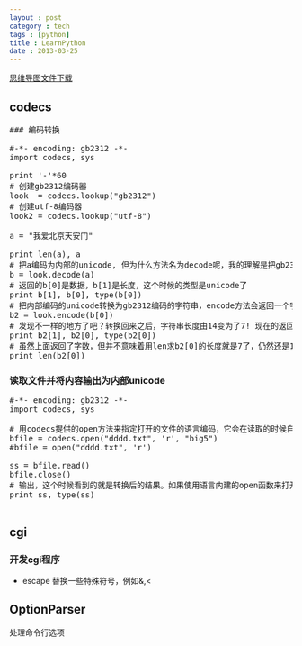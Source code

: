 ```yaml
---
layout : post
category : tech
tags : [python]
title : LearnPython
date : 2013-03-25
---
```

[思维导图文件下载](https://docs.google.com/file/d/0B1DrsqrLRzeIcXFBNUpOdm5zaU0/edit?usp=sharing)

## codecs

<pre>
### 编码转换

#-*- encoding: gb2312 -*-
import codecs, sys

print '-'*60
# 创建gb2312编码器
look  = codecs.lookup("gb2312")
# 创建utf-8编码器
look2 = codecs.lookup("utf-8")

a = "我爱北京天安门"

print len(a), a
# 把a编码为内部的unicode, 但为什么方法名为decode呢，我的理解是把gb2312的字符串解码为unicode
b = look.decode(a)
# 返回的b[0]是数据，b[1]是长度，这个时候的类型是unicode了
print b[1], b[0], type(b[0])
# 把内部编码的unicode转换为gb2312编码的字符串，encode方法会返回一个字符串类型
b2 = look.encode(b[0])
# 发现不一样的地方了吧？转换回来之后，字符串长度由14变为了7! 现在的返回的长度才是真正的字数，原来的是字节数
print b2[1], b2[0], type(b2[0])
# 虽然上面返回了字数，但并不意味着用len求b2[0]的长度就是7了，仍然还是14，仅仅是codecs.encode会统计字数
print len(b2[0])
</pre>
### 读取文件并将内容输出为内部unicode

<pre>
#-*- encoding: gb2312 -*-
import codecs, sys

# 用codecs提供的open方法来指定打开的文件的语言编码，它会在读取的时候自动转换为内部unicode
bfile = codecs.open("dddd.txt", 'r', "big5")
#bfile = open("dddd.txt", 'r')

ss = bfile.read()
bfile.close()
# 输出，这个时候看到的就是转换后的结果。如果使用语言内建的open函数来打开文件，这里看到的必定是乱码
print ss, type(ss)

</pre>
## cgi


### 开发cgi程序

- escape
替换一些特殊符号，例如&,<

## OptionParser

处理命令行选项
